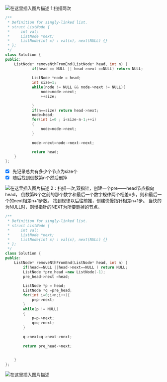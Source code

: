 ![在这里插入图片描述](https://img-blog.csdnimg.cn/20190408171315256.png?x-oss-process=image/watermark,type_ZmFuZ3poZW5naGVpdGk,shadow_10,text_aHR0cHM6Ly9ibG9nLmNzZG4ubmV0L3FxXzM5ODcxNDk4,size_16,color_FFFFFF,t_70)
1:扫描两次

```cpp
/**
 * Definition for singly-linked list.
 * struct ListNode {
 *     int val;
 *     ListNode *next;
 *     ListNode(int x) : val(x), next(NULL) {}
 * };
 */
class Solution {
public:
    ListNode* removeNthFromEnd(ListNode* head, int n) {
            if(head == NULL || head->next ==NULL) return NULL;
            
            ListNode *node = head;
            int size=1;
            while(node != NULL && node->next != NULL){
                node=node->next;
                ++size;
                
            }
            if(n==size) return head->next;
            node=head;
            for(int i=0 ; i<size-n-1;++i)
            {
                node=node->next;
            }
            
            node->next=node->next->next;
        
            return head;
    }
};
```
 * [x] 先记录总共有多少个节点为size个
 * [x] 随后找到倒数第n个然后删掉

![在这里插入图片描述](https://img-blog.csdnimg.cn/20190408173511470.png?x-oss-process=image/watermark,type_ZmFuZ3poZW5naGVpdGk,shadow_10,text_aHR0cHM6Ly9ibG9nLmNzZG4ubmV0L3FxXzM5ODcxNDk4,size_16,color_FFFFFF,t_70)
2：扫描一次,双指针，创建一个pre——head节点指向head，
倒数第N个之前的那个数字和最后一个数字规律两个相差n步，则和最后一个的next相差n+1步数。
找到规律以后往前推，创建快慢指针相差n+1步。
当快的为NULL时，则慢指针的NEXT为所要删掉的节点。

```cpp
/**
 * Definition for singly-linked list.
 * struct ListNode {
 *     int val;
 *     ListNode *next;
 *     ListNode(int x) : val(x), next(NULL) {}
 * };
 */
class Solution {
public:
    ListNode* removeNthFromEnd(ListNode* head, int n) {
        if(head==NULL ||head->next==NULL ) return NULL;
        ListNode *pre_head =new ListNode(-1);
        pre_head->next =head;
        
        ListNode *p = head;
        ListNode *q =pre_head;
        for(int i=0;i<n;i++){
            p=p->next;
        }
        while(p != NULL)
        {
            p=p->next;
            q=q->next;
        }
        
        q->next=q->next->next;
        
        return pre_head->next;
        
        
    }
};
```

![在这里插入图片描述](https://img-blog.csdnimg.cn/20190408180901360.png?x-oss-process=image/watermark,type_ZmFuZ3poZW5naGVpdGk,shadow_10,text_aHR0cHM6Ly9ibG9nLmNzZG4ubmV0L3FxXzM5ODcxNDk4,size_16,color_FFFFFF,t_70)
